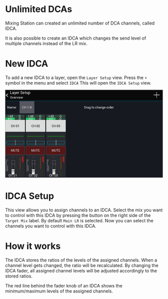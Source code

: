 # Unlimited DCAs
Mixing Station can created an unlimited number of DCA channels, called IDCA.

It is also possible to create an IDCA which changes the send level of multiple channels instead of the LR mix.


# New IDCA
To add a new IDCA to a layer, open the `Layer Setup` view.
Press the `+` symbol in the menu and select `IDCA`
This will open the `IDCA Setup` view.

![New IDCA](gif/new-idca.gif)

# IDCA Setup
This view allows you to assign channels to an IDCA.
Select the mix you want to control with this IDCA by pressing the button on the right side of 
the `Target Mix` label. By default `Main LR` is selected.
Now you can select the channels you want to control with this IDCA.

# How it works
The IDCA stores the ratios of the levels of the assigned channels.
When a channel level gets changed, the ratio will be recalculated.
By changing the IDCA fader, all assigned channel levels will be adjusted accordingly to the stored ratios.

The red line behind the fader knob of an IDCA shows the minimum/maximum levels of the assigned channels.